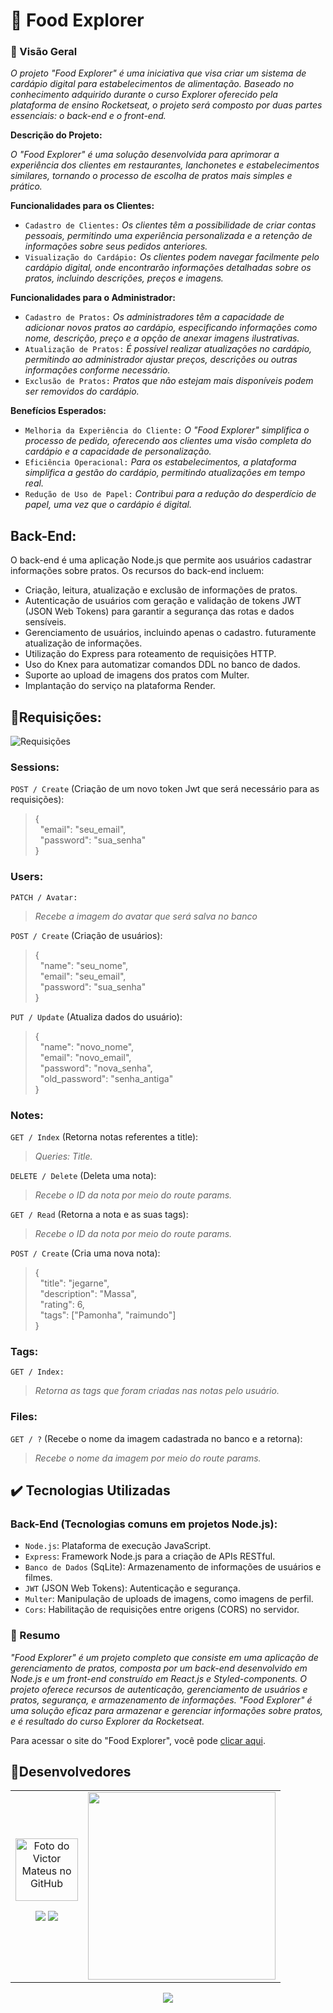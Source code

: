 # 🚀 Food Explorer

### 🔨 Visão Geral

*O projeto "Food Explorer" é uma iniciativa que visa criar um sistema de cardápio digital para estabelecimentos de alimentação. Baseado no conhecimento adquirido durante o curso Explorer oferecido pela plataforma de ensino Rocketseat, o projeto será composto por duas partes essenciais: o back-end e o front-end.*

**Descrição do Projeto:**

*O "Food Explorer" é uma solução desenvolvida para aprimorar a experiência dos clientes em restaurantes, lanchonetes e estabelecimentos similares, tornando o processo de escolha de pratos mais simples e prático.*

**Funcionalidades para os Clientes:**

- ``Cadastro de Clientes:`` *Os clientes têm a possibilidade de criar contas pessoais, permitindo uma experiência personalizada e a retenção de informações sobre seus pedidos anteriores.*
- ``Visualização do Cardápio:`` *Os clientes podem navegar facilmente pelo cardápio digital, onde encontrarão informações detalhadas sobre os pratos, incluindo descrições, preços e imagens.*

**Funcionalidades para o Administrador:**

- ``Cadastro de Pratos:`` *Os administradores têm a capacidade de adicionar novos pratos ao cardápio, especificando informações como nome, descrição, preço e a opção de anexar imagens ilustrativas.*
- ``Atualização de Pratos:`` *É possível realizar atualizações no cardápio, permitindo ao administrador ajustar preços, descrições ou outras informações conforme necessário.*
- ``Exclusão de Pratos:`` *Pratos que não estejam mais disponíveis podem ser removidos do cardápio.*

**Benefícios Esperados:**

- ``Melhoria da Experiência do Cliente:`` *O "Food Explorer" simplifica o processo de pedido, oferecendo aos clientes uma visão completa do cardápio e a capacidade de personalização.*
- ``Eficiência Operacional:`` *Para os estabelecimentos, a plataforma simplifica a gestão do cardápio, permitindo atualizações em tempo real.*
- ``Redução de Uso de Papel:`` *Contribui para a redução do desperdício de papel, uma vez que o cardápio é digital.*

## Back-End:

O back-end é uma aplicação Node.js que permite aos usuários cadastrar informações sobre pratos. Os recursos do back-end incluem:

- Criação, leitura, atualização e exclusão de informações de pratos.
- Autenticação de usuários com geração e validação de tokens JWT (JSON Web Tokens) para garantir a segurança das rotas e dados sensíveis.
- Gerenciamento de usuários, incluindo apenas o cadastro. futuramente atualização de informações.
- Utilização do Express para roteamento de requisições HTTP.
- Uso do Knex para automatizar comandos DDL no banco de dados.
- Suporte ao upload de imagens dos pratos com Multer.
- Implantação do serviço na plataforma Render.

## 🔐Requisições:
![Requisições](https://github.com/VictorrMatt/Rocket-Movies-Api/assets/98140122/b5e6dd8b-3cb5-4aca-a28f-0334d069d272)

### Sessions:
``POST / Create`` (Criação de um novo token Jwt que será necessário para as requisições):  
> {  
  >&nbsp;&nbsp;"email": "seu_email",  
   &nbsp;&nbsp;"password": "sua_senha"  
}  

### Users:  
``PATCH / Avatar:``  
> *Recebe a imagem do avatar que será salva no banco*  

``POST / Create`` (Criação de usuários):  
> {  
  &nbsp;&nbsp;"name": "seu_nome",  
  &nbsp;&nbsp;"email": "seu_email",  
  &nbsp;&nbsp;"password": "sua_senha"  
}  

``PUT / Update`` (Atualiza dados do usuário):  
> {  
  &nbsp;&nbsp;"name": "novo_nome",  
  &nbsp;&nbsp;"email": "novo_email",  
  &nbsp;&nbsp;"password": "nova_senha",  
  &nbsp;&nbsp;"old_password": "senha_antiga"  
}  

### Notes:  
``GET / Index`` (Retorna notas referentes a title):  
> *Queries: Title.*  

``DELETE / Delete`` (Deleta uma nota):  
> *Recebe o ID da nota por meio do route params.*  

``GET / Read`` (Retorna a nota e as suas tags):  
> *Recebe o ID da nota por meio do route params.*  

``POST / Create`` (Cria uma nova nota):  
> {  
  &nbsp;&nbsp;"title": "jegarne",  
  &nbsp;&nbsp;"description": "Massa",  
  &nbsp;&nbsp;"rating": 6,  
  &nbsp;&nbsp;"tags": ["Pamonha", "raimundo"]  
}  

### Tags:  
``GET / Index:``  
> *Retorna as tags que foram criadas nas notas pelo usuário.*  

### Files:  
``GET / ?`` (Recebe o nome da imagem cadastrada no banco e a retorna):    
> *Recebe o nome da imagem por meio do route params.*  

## ✔️ Tecnologias Utilizadas

### Back-End (Tecnologias comuns em projetos Node.js):

- ``Node.js``: Plataforma de execução JavaScript.
- ``Express``: Framework Node.js para a criação de APIs RESTful.
- ``Banco de Dados`` (SqLite): Armazenamento de informações de usuários e filmes.
- ``JWT`` (JSON Web Tokens): Autenticação e segurança.
- ``Multer``: Manipulação de uploads de imagens, como imagens de perfil.
- ``Cors``: Habilitação de requisições entre origens (CORS) no servidor.

### 📝 Resumo

*"Food Explorer" é um projeto completo que consiste em uma aplicação de gerenciamento de pratos, composta por um back-end desenvolvido em Node.js e um front-end construído em React.js e Styled-components. O projeto oferece recursos de autenticação, gerenciamento de usuários e pratos, segurança, e armazenamento de informações. "Food Explorer" é uma solução eficaz para armazenar e gerenciar informações sobre pratos, e é resultado do curso Explorer da Rocketseat.*

Para acessar o site do "Food Explorer", você pode [clicar aqui](https://github.com/VictorrMatt).

## 🤝Desenvolvedores
<table align="center">
  
  <tr>
    <td align="center">
      <a href="https://github.com/victorrmatt">
        <img src="https://github.com/victorrmatt.png" width="100px;" alt="Foto do Victor Mateus no GitHub"/><br>
        <p align="center">
          <a href="https://www.linkedin.com/in/victor-mateus/" alt="LinkedIn">
          <img src="https://img.shields.io/badge/-Linkedin-0e76a8?style=flat-square&logo=Linkedin&logoColor=white&link=#"/></a>
          <a href="https://api.whatsapp.com/send?phone=5587988278980&text=Olá%20Tudo%20Bem?%0DVenho%20pelo%20GitHub." alt="WhatsApp">
          <img src="https://img.shields.io/badge/-WhatsApp-25d366?style=flat-square&labelColor=25d366&logo=whatsapp&logoColor=white&link=#"/></a>
        </p>
      </a>
    </td>
    <td>
      <img width="300" src="https://i2.wp.com/allhtaccess.info/wp-content/uploads/2018/03/programming.gif?fit=1281%2C716&ssl=1" />
    </td>
  </tr>
</table>

<p align="center">
  <img loading="lazy" src="http://img.shields.io/static/v1?label=STATUS&message=EM%20DESENVOLVIMENTO&color=GREEN&style=for-the-badge"/>
</p>
